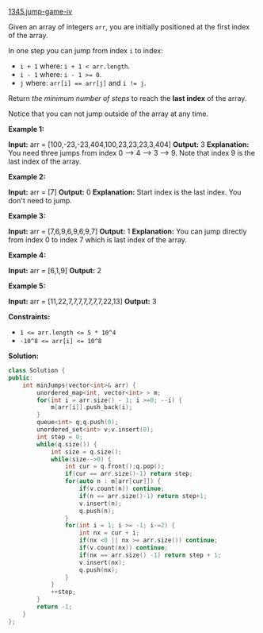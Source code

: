 [1345.jump-game-iv](https://leetcode.com/problems/jump-game-iv/)  

Given an array of integers `arr`, you are initially positioned at the first index of the array.

In one step you can jump from index `i` to index:

*   `i + 1` where: `i + 1 < arr.length`.
*   `i - 1` where: `i - 1 >= 0`.
*   `j` where: `arr[i] == arr[j]` and `i != j`.

Return _the minimum number of steps_ to reach the **last index** of the array.

Notice that you can not jump outside of the array at any time.

**Example 1:**

**Input:** arr = \[100,-23,-23,404,100,23,23,23,3,404\]
**Output:** 3
**Explanation:** You need three jumps from index 0 --> 4 --> 3 --> 9. Note that index 9 is the last index of the array.

**Example 2:**

**Input:** arr = \[7\]
**Output:** 0
**Explanation:** Start index is the last index. You don't need to jump.

**Example 3:**

**Input:** arr = \[7,6,9,6,9,6,9,7\]
**Output:** 1
**Explanation:** You can jump directly from index 0 to index 7 which is last index of the array.

**Example 4:**

**Input:** arr = \[6,1,9\]
**Output:** 2

**Example 5:**

**Input:** arr = \[11,22,7,7,7,7,7,7,7,22,13\]
**Output:** 3

**Constraints:**

*   `1 <= arr.length <= 5 * 10^4`
*   `-10^8 <= arr[i] <= 10^8`  



**Solution:**  

```cpp
class Solution {
public:
    int minJumps(vector<int>& arr) {
        unordered_map<int, vector<int> > m;
        for(int i = arr.size() - 1; i >=0; --i) {
            m[arr[i]].push_back(i);
        }
        queue<int> q;q.push(0);
        unordered_set<int> v;v.insert(0);
        int step = 0;
        while(q.size()) {
            int size = q.size();
            while(size-->0) {
                int cur = q.front();q.pop();
                if(cur == arr.size()-1) return step;
                for(auto n : m[arr[cur]]) {
                    if(v.count(n)) continue;
                    if(n == arr.size()-1) return step+1;
                    v.insert(n);
                    q.push(n);
                }
                for(int i = 1; i >= -1; i-=2) {
                    int nx = cur + i;
                    if(nx <0 || nx >= arr.size()) continue;
                    if(v.count(nx)) continue;
                    if(nx == arr.size() -1) return step + 1;
                    v.insert(nx);
                    q.push(nx);
                }
            }
            ++step;
        }
        return -1;
    }
};
```
      